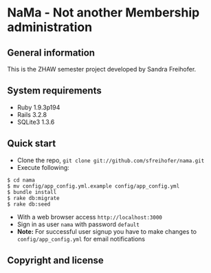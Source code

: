 # NaMa - Not another Membership administration

## General information

This is the ZHAW semester project developed by Sandra Freihofer.

## System requirements

* Ruby 1.9.3p194
* Rails 3.2.8
* SQLite3 1.3.6

## Quick start

* Clone the repo, `git clone git://github.com/sfreihofer/nama.git`
* Execute following:

```
$ cd nama
$ mv config/app_config.yml.example config/app_config.yml
$ bundle install
$ rake db:migrate
$ rake db:seed
```

* With a web browser access `http://localhost:3000`
* Sign in as user `nama` with password `default`
* **Note:** For successful user signup you have to make changes to `config/app_config.yml` for email notifications

## Copyright and license
